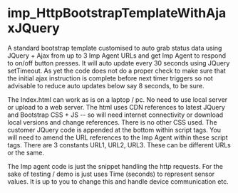 # imp_HttpBootstrapTemplateWithAjaxJQuery
A standard bootstrap template customised to auto grab status data using JQuery + Ajax from up to 3 Imp Agent URLs and get Imp Agent to respond to on/off button presses. It will auto update every 30 seconds using JQuery setTimeout. As yet the code does not do a proper check to make sure that the initial ajax instruction is complete before next timer triggers so not advisable to reduce auto updates below say 8 seconds, to be sure.

The Index.html can work as is on a laptop / pc. No need to use local server or upload to a web server. The html uses CDN references to latest JQuery and Bootstrap CSS + JS -- so will need internet connectivity or download local versions and change references. There is no other CSS used. The customer JQuery code is appended at the bottom within script tags. You will need to amend the URL references to the Imp Agent within these script tags. There are 3 constants URL1, URL2, URL3. These can be different URLs or the same.

The Imp agent code is just the snippet handling the http requests. For the sake of testing / demo is just uses Time (seconds) to represent sensor values. It is up to you to change this and handle device communication etc.
